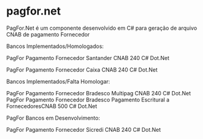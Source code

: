 # pagfor.net
PagFor.Net é um componente desenvolvido em C# para geração de arquivo CNAB de pagamento Fornecedor


Bancos Implementados/Homologados:


PagFor Pagamento Fornecedor Santander CNAB 240 C# Dot.Net

PagFor Pagamento Fornecedor Caixa CNAB 240 C# Dot.Net


Bancos Implementados/Falta Homologar:

PagFor Pagamento Fornecedor Bradesco Multipag CNAB 240 C# Dot.Net
PagFor Pagamento Fornecedor Bradesco Pagamento Escritural a FornecedoresCNAB 500 C# Dot.Net

PagFor Bancos em Desenvolvimento:

PagFor Pagamento Fornecedor Sicredi CNAB 240 C# Dot.Net

